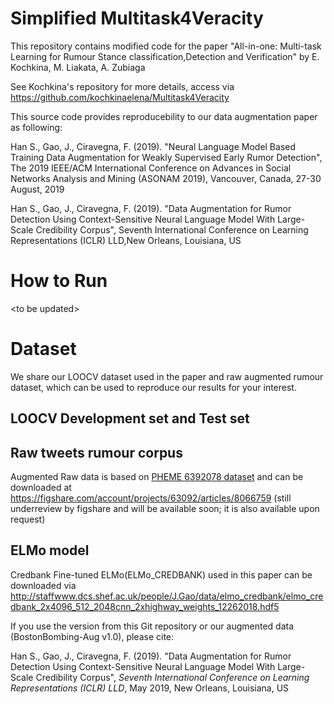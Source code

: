 # Simplified Multitask4Veracity
This repository contains modified code for the paper "All-in-one: Multi-task Learning for Rumour Stance classification,Detection and Verification" by E. Kochkina, M. Liakata, A. Zubiaga 

See Kochkina's repository for more details, access via https://github.com/kochkinaelena/Multitask4Veracity  

This source code provides reproducebility to our data augmentation paper as following:

Han S., Gao, J., Ciravegna, F. (2019). "Neural Language Model Based Training Data Augmentation for Weakly Supervised Early Rumor Detection", The 2019 IEEE/ACM International Conference on Advances in Social Networks Analysis and Mining (ASONAM 2019), Vancouver, Canada, 27-30 August, 2019

Han S., Gao, J., Ciravegna, F. (2019). "Data Augmentation for Rumor Detection Using Context-Sensitive Neural Language Model With Large-Scale Credibility Corpus", Seventh International Conference on Learning Representations (ICLR) LLD,New Orleans, Louisiana, US 

# How to Run

\<to be updated\>

# Dataset

We share our LOOCV dataset used in the paper and raw augmented rumour dataset, which can be used to reproduce our results for your interest.

## LOOCV Development set and Test set


## Raw tweets rumour corpus

Augmented Raw data is based on [PHEME 6392078 dataset](https://figshare.com/articles/PHEME_dataset_for_Rumour_Detection_and_Veracity_Classification/6392078) and can be downloaded at 
https://figshare.com/account/projects/63092/articles/8066759 (still underreview by figshare and will be available soon; it is also available upon request)

## ELMo model
  
Credbank Fine-tuned ELMo(ELMo_CREDBANK) used in this paper can be downloaded via http://staffwww.dcs.shef.ac.uk/people/J.Gao/data/elmo_credbank/elmo_credbank_2x4096_512_2048cnn_2xhighway_weights_12262018.hdf5

If you use the version from this Git repository or our augmented data (BostonBombing-Aug v1.0), please cite: 

Han S., Gao, J., Ciravegna, F. (2019). "Data Augmentation for Rumor Detection Using Context-Sensitive Neural Language Model With Large-Scale Credibility Corpus", *Seventh International Conference on Learning Representations (ICLR) LLD*, May 2019, New Orleans, Louisiana, US
